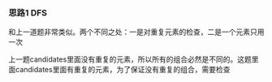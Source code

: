 ### 思路1 DFS

和上一道题非常类似。两个不同之处：一是对重复元素的检查，二是一个元素只用一次

上一题candidates里面没有重复的元素，所以所有的组合必然是不同的。这题里面candidates里面有重复的元素，为了保证没有重复的组合，需要检查
